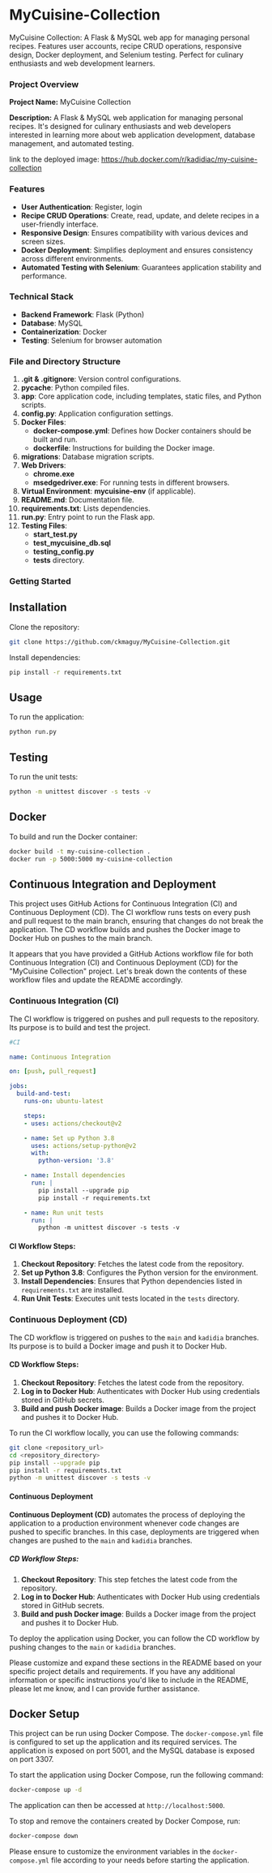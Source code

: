# MyCuisine-Collection
MyCuisine Collection: A Flask &amp; MySQL web app for managing personal recipes. Features user accounts, recipe CRUD operations, responsive design, Docker deployment, and Selenium testing. Perfect for culinary enthusiasts and web development learners.


### Project Overview

**Project Name:** MyCuisine Collection

**Description:** A Flask & MySQL web application for managing personal recipes. It's designed for culinary enthusiasts and web developers interested in learning more about web application development, database management, and automated testing.

link to the deployed image: https://hub.docker.com/r/kadidiac/my-cuisine-collection

### Features

- **User Authentication**: Register, login
- **Recipe CRUD Operations**: Create, read, update, and delete recipes in a user-friendly interface.
- **Responsive Design**: Ensures compatibility with various devices and screen sizes.
- **Docker Deployment**: Simplifies deployment and ensures consistency across different environments.
- **Automated Testing with Selenium**: Guarantees application stability and performance.

### Technical Stack

- **Backend Framework**: Flask (Python)
- **Database**: MySQL
- **Containerization**: Docker
- **Testing**: Selenium for browser automation

### File and Directory Structure

1. **.git & .gitignore**: Version control configurations.
2. **__pycache__**: Python compiled files.
3. **app**: Core application code, including templates, static files, and Python scripts.
4. **config.py**: Application configuration settings.
5. **Docker Files**:
   - **docker-compose.yml**: Defines how Docker containers should be built and run.
   - **dockerfile**: Instructions for building the Docker image.
6. **migrations**: Database migration scripts.
7. **Web Drivers**:
   - **chrome.exe**
   - **msedgedriver.exe**: For running tests in different browsers.
8. **Virtual Environment**: **mycuisine-env** (if applicable).
9. **README.md**: Documentation file.
10. **requirements.txt**: Lists dependencies.
11. **run.py**: Entry point to run the Flask app.
12. **Testing Files**:
    - **start_test.py**
    - **test_mycuisine_db.sql**
    - **testing_config.py**
    - **tests** directory.

### Getting Started

## Installation
Clone the repository:
```bash
git clone https://github.com/ckmaguy/MyCuisine-Collection.git
```

Install dependencies:
```bash
pip install -r requirements.txt
```

## Usage
To run the application:
```bash
python run.py
```

## Testing
To run the unit tests:
```bash
python -m unittest discover -s tests -v
```

## Docker
To build and run the Docker container:
```bash
docker build -t my-cuisine-collection .
docker run -p 5000:5000 my-cuisine-collection
```

## Continuous Integration and Deployment
This project uses GitHub Actions for Continuous Integration (CI) and Continuous Deployment (CD). The CI workflow runs tests on every push and pull request to the main branch, ensuring that changes do not break the application. The CD workflow builds and pushes the Docker image to Docker Hub on pushes to the main branch.

It appears that you have provided a GitHub Actions workflow file for both Continuous Integration (CI) and Continuous Deployment (CD) for the "MyCuisine Collection" project. Let's break down the contents of these workflow files and update the README accordingly.

### Continuous Integration (CI)

The CI workflow is triggered on pushes and pull requests to the repository. Its purpose is to build and test the project.

```yaml
#CI

name: Continuous Integration

on: [push, pull_request]

jobs:
  build-and-test:
    runs-on: ubuntu-latest

    steps:
    - uses: actions/checkout@v2

    - name: Set up Python 3.8
      uses: actions/setup-python@v2
      with:
        python-version: '3.8' 

    - name: Install dependencies
      run: |
        pip install --upgrade pip
        pip install -r requirements.txt

    - name: Run unit tests
      run: |
        python -m unittest discover -s tests -v
```

#### CI Workflow Steps:

1. **Checkout Repository**: Fetches the latest code from the repository.
2. **Set up Python 3.8**: Configures the Python version for the environment.
3. **Install Dependencies**: Ensures that Python dependencies listed in `requirements.txt` are installed.
4. **Run Unit Tests**: Executes unit tests located in the `tests` directory.

### Continuous Deployment (CD)

The CD workflow is triggered on pushes to the `main` and `kadidia` branches. Its purpose is to build a Docker image and push it to Docker Hub.


#### CD Workflow Steps:

1. **Checkout Repository**: Fetches the latest code from the repository.
2. **Log in to Docker Hub**: Authenticates with Docker Hub using credentials stored in GitHub secrets.
3. **Build and push Docker image**: Builds a Docker image from the project and pushes it to Docker Hub.


To run the CI workflow locally, you can use the following commands:

```bash
git clone <repository_url>
cd <repository_directory>
pip install --upgrade pip
pip install -r requirements.txt
python -m unittest discover -s tests -v
```

#### Continuous Deployment

**Continuous Deployment (CD)** automates the process of deploying the application to a production environment whenever code changes are pushed to specific branches. In this case, deployments are triggered when changes are pushed to the `main` and `kadidia` branches.

##### CD Workflow Steps:

1. **Checkout Repository**: This step fetches the latest code from the repository.
2. **Log in to Docker Hub**: Authenticates with Docker Hub using credentials stored in GitHub secrets.
3. **Build and push Docker image**: Builds a Docker image from the project and pushes it to Docker Hub.

To deploy the application using Docker, you can follow the CD workflow by pushing changes to the `main` or `kadidia` branches.

Please customize and expand these sections in the README based on your specific project details and requirements. If you have any additional information or specific instructions you'd like to include in the README, please let me know, and I can provide further assistance.

## Docker Setup
This project can be run using Docker Compose. The `docker-compose.yml` file is configured to set up the application and its required services. The application is exposed on port 5001, and the MySQL database is exposed on port 3307.

To start the application using Docker Compose, run the following command:
```sh
docker-compose up -d
```

The application can then be accessed at `http://localhost:5000`.

To stop and remove the containers created by Docker Compose, run:
```sh
docker-compose down
```

Please ensure to customize the environment variables in the `docker-compose.yml` file according to your needs before starting the application.
